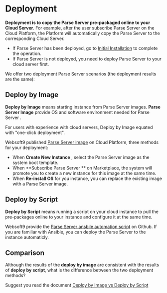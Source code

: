 # Deployment

**Deployment is to copy the Parse Server  pre-packaged online to your Cloud Server**. For example, after the user subscribe Parse Server  on the Cloud Platform, the Platform will automatically copy the Parse Server  to the corresponding Cloud Server.

- If Parse Server  has been deployed, go to [Initial Installation](/zh/stack-installation.md) to complete the operation.
- If Parse Server  is not deployed, you need to deploy Parse Server  to your cloud server first.

We offer two deployment Parse Server  scenarios (the deployment results are the same):

## Deploy by Image

**Deploy by Image** means starting instance from Parse Server  images. **Parse Server  Image** provide OS and software environment needed for Parse Server .

For users with experience with cloud servers, Deploy by Image equated with "one-click deployment".

Websoft9 published [Parse Server  image](https://apps.websoft9.com/metabase) on Cloud Platform, three methods for your deployment:

* When **Create New Instance** , select the Parse Server  image as the system boot template.
* When **Subscribe Parse Server ** on Marketplace, the system will promote you to create a new instance for this image at the same time.
* When **Re-install OS** for you instance, you can replace the existing image with a Parse Server  image.

## Deploy by Script

**Deploy by Script** means running a script on your cloud instance to pull the pre-packages online to your instance and configure it at the same time.

Websoft9 provide the [Parse Server  ansbile automation script](https://github.com/Websoft9/ansible-metabase) on Github. If you are familiar with Ansible, you can deploy the Parse Server  to the instance automaticly.

## Comparison

Although the results of the **deploy by image** are consistent with the results of **deploy by script**, what is the difference between the two deployment methods?

Suggest you read the document [Deploy by Image vs Deploy by Script](https://support.websoft9.com/docs/faq/bz-product.html#deployment-comparison)